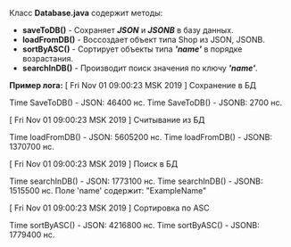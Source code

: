 Класс **Database.java** содержит методы:
+ **saveToDB()** - Сохраняет ***JSON*** и ***JSONB*** в базу данных.
+ **loadFromDB()** - Воссоздает объект типа Shop из JSON, JSONB.
+ **sortByASC()** - Сортирует объекты типа ***'name'*** в порядке возрастания.
+ **searchInDB()** - Производит поиск значения по ключу ***'name'***.

**Пример лога:**
[ Fri Nov 01 09:00:23 MSK 2019 ] Сохранение в БД

Time SaveToDB() - JSON:  46400 нс.
Time SaveToDB() - JSONB: 2700 нс.

[ Fri Nov 01 09:00:23 MSK 2019 ] Считывание из БД

Time loadFromDB() - JSON:  5605200 нс.
Time loadFromDB() - JSONB: 1370700 нс.

[ Fri Nov 01 09:00:23 MSK 2019 ] Поиск в БД

Time searchInDB() - JSON:  1773100 нс.
Time searchInDB() - JSONB: 1515500 нс.
Поле 'name' содержит: "ExampleName"

[ Fri Nov 01 09:00:23 MSK 2019 ] Сортировка по ASC

Time sortByASC() - JSON:  4216800 нс.
Time sortByASC() - JSONB: 1779400 нс.
